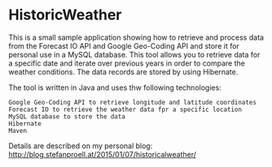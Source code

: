 # HistoricWeather

This is a small sample application showing how to retrieve and process data from the Forecast IO API and Google Geo-Coding API and store it for personal use in a MySQL database. This tool allows you to retrieve data for a specific date and iterate over previous years in order to compare the weather conditions. The data records are stored by using Hibernate.

The tool is written in Java and uses thw following technologies:

    Google Geo-Coding API to retrieve longitude and latitude coordinates
    Forecast IO to retrieve the weather data fpr a specific location
    MySQL database to store the data
    Hibernate
    Maven


Details are described on my personal blog: http://blog.stefanproell.at/2015/01/07/historicalweather/
